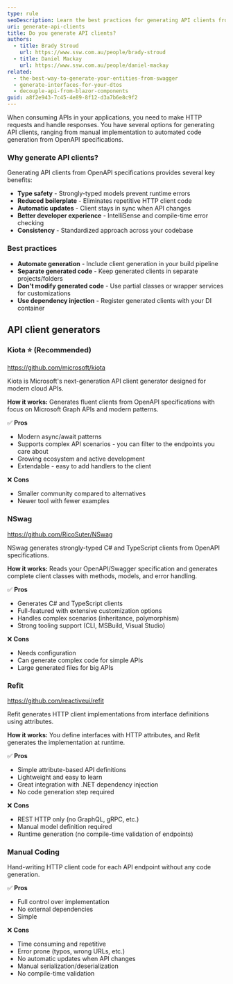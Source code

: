 ```yaml
---
type: rule
seoDescription: Learn the best practices for generating API clients from OpenAPI specifications. Compare manual coding vs. NSwag, Refit, Kiota, and other tools for creating strongly-typed HTTP clients.
uri: generate-api-clients
title: Do you generate API clients?
authors:
  - title: Brady Stroud
    url: https://www.ssw.com.au/people/brady-stroud
  - title: Daniel Mackay
    url: https://www.ssw.com.au/people/daniel-mackay
related:
  - the-best-way-to-generate-your-entities-from-swagger
  - generate-interfaces-for-your-dtos
  - decouple-api-from-blazor-components
guid: a8f2e943-7c45-4e89-8f12-d3a7b6e8c9f2
---
```


When consuming APIs in your applications, you need to make HTTP requests and handle responses. You have several options for generating API clients, ranging from manual implementation to automated code generation from OpenAPI specifications.

<!--endintro-->

### Why generate API clients?

Generating API clients from OpenAPI specifications provides several key benefits:

* **Type safety** - Strongly-typed models prevent runtime errors
* **Reduced boilerplate** - Eliminates repetitive HTTP client code
* **Automatic updates** - Client stays in sync when API changes
* **Better developer experience** - IntelliSense and compile-time error checking
* **Consistency** - Standardized approach across your codebase

### Best practices

* **Automate generation** - Include client generation in your build pipeline
* **Separate generated code** - Keep generated clients in separate projects/folders
* **Don't modify generated code** - Use partial classes or wrapper services for customizations
* **Use dependency injection** - Register generated clients with your DI container

## API client generators

### Kiota ⭐ (Recommended)

<https://github.com/microsoft/kiota>

Kiota is Microsoft's next-generation API client generator designed for modern cloud APIs.

**How it works:** Generates fluent clients from OpenAPI specifications with focus on Microsoft Graph APIs and modern patterns.

✅ **Pros**

* Modern async/await patterns
* Supports complex API scenarios - you can filter to the endpoints you care about
* Growing ecosystem and active development
* Extendable - easy to add handlers to the client

❌ **Cons**

* Smaller community compared to alternatives
* Newer tool with fewer examples

### NSwag

<https://github.com/RicoSuter/NSwag>

NSwag generates strongly-typed C# and TypeScript clients from OpenAPI specifications.

**How it works:** Reads your OpenAPI/Swagger specification and generates complete client classes with methods, models, and error handling.

✅ **Pros**

* Generates C# and TypeScript clients
* Full-featured with extensive customization options
* Handles complex scenarios (inheritance, polymorphism)
* Strong tooling support (CLI, MSBuild, Visual Studio)

❌ **Cons**

* Needs configuration
* Can generate complex code for simple APIs
* Large generated files for big APIs

### Refit

<https://github.com/reactiveui/refit>

Refit generates HTTP client implementations from interface definitions using attributes.

**How it works:** You define interfaces with HTTP attributes, and Refit generates the implementation at runtime.

✅ **Pros**

* Simple attribute-based API definitions
* Lightweight and easy to learn
* Great integration with .NET dependency injection
* No code generation step required

❌ **Cons**

* REST HTTP only (no GraphQL, gRPC, etc.)
* Manual model definition required
* Runtime generation (no compile-time validation of endpoints)

### Manual Coding

Hand-writing HTTP client code for each API endpoint without any code generation.

✅ **Pros**

* Full control over implementation
* No external dependencies
* Simple

❌ **Cons**

* Time consuming and repetitive
* Error prone (typos, wrong URLs, etc.)
* No automatic updates when API changes
* Manual serialization/deserialization
* No compile-time validation

